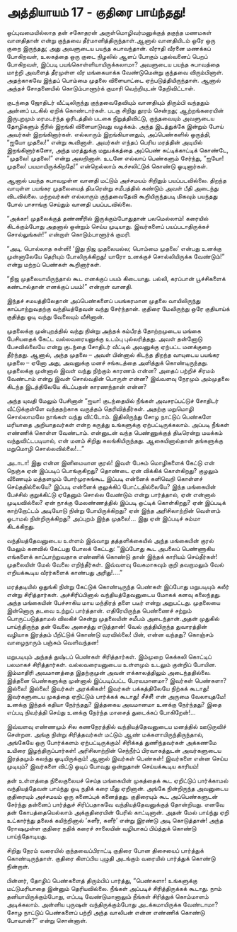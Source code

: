 # அத்தியாயம் 17 - குதிரை பாய்ந்தது!

ஒப்புவமையில்லாத தன் சகோதரன் அருள்மொழிவர்மனுக்குத் தகுந்த மணமகள் வானதிதான் என்று குந்தவை தீர்மானித்திருந்தாள்.ஆனால் வானதியிடம் ஒரே ஒரு குறை இருந்தது; அது அவளுடைய பயந்த சுபாவந்தான். வீராதி வீரனை மணக்கப் போகிறவள், உலகத்தை ஒரு குடை நிழலில் ஆளப் போகும் புதல்வனைப் பெறப் போகிறவள், இப்படி பயங்கொள்ளியாயிருக்கலாமா? அவளுடைய பயந்த சுபாவத்தை மாற்றி அவளைத் தீரமுள்ள வீர மங்கையாக்க வேண்டுமென்று குந்தவை விரும்பினாள். அதற்காகவே இந்தப் பொம்மை முதலை விளையாட்டை ஏற்படுத்தியிருந்தாள். ஆனால் அந்தச் சோதனையில் கொடும்பாளூர்க் குமாரி வெற்றியுடன் தேறிவிட்டாள்.

குடந்தை ஜோதிடர் வீட்டிலிருந்து குந்தவைதேவியும் வானதியும் திரும்பி வந்ததும் அன்னப் படகில் ஏறிக் கொண்டார்கள். படகு சிறிது தூரம் சென்றது; ஆற்றங்கரையின் இருபுறமும் மரமடர்ந்த ஓரிடத்தில் படகை நிறுத்திவிட்டு, குந்தவையும் அவளுடைய தோழிகளும் நீரில் இறங்கி விளையாடுவது வழக்கம். அந்த இடத்துக்கே இன்றும் போய் அவர்கள் இறங்கினார்கள். எல்லாரும் இறங்கியானதும், அப்பெண்களில் ஒருத்தி, &#8220;ஐயோ முதலை!&#8221; என்று கூவினாள். அவர்கள் எந்தப் பெரிய மரத்தின் அடியில் இறங்கினார்களோ, அந்த மரத்துக்கு மறுபக்கத்தை அப்பெண் சுட்டிக்காட்டிக் கொண்டே, &#8220;முதலை! முதலை!&#8221; என்று அலறினாள். உடனே எல்லாப் பெண்களும் சேர்ந்து, &#8220;ஐயோ! முதலை! பயமாயிருக்கிறதே!&#8221; என்றெல்லாம் கூச்சலிட்டுக் கொண்டு ஓடினார்கள்.

ஆனால் பயந்த சுபாவமுள்ள வானதி மட்டும் அச்சமயம் சிறிதும் பயப்படவில்லை. திறந்த வாயுள்ள பயங்கர முதலையைத் திடீரென்று சமீபத்தில் கண்டும் அவள் பீதி அடைந்து விடவில்லை. மற்றவர்கள் எல்லாரும் குந்தவைதேவி கூறியிருந்தபடி மிகவும் பயந்தது போல் பாசாங்கு செய்தும் வானதி பயப்படவில்லை.

&#8220;அக்கா! முதலைக்குத் தண்ணீரில் இருக்கும்போதுதான் பலமெல்லாம்! கரையில் கிடக்கும்போது அதனால் ஒன்றும் செய்ய முடியாது. இவர்களைப் பயப்படாதிருக்கச் சொல்லுங்கள்!&#8221; என்றாள் கொடும்பாளூர்க் குமரி.

&#8220;அடி, பொல்லாத கள்ளி! &#8216;இது நிஜ முதலையல்ல; பொம்மை முதலை&#8217; என்பது உனக்கு முன்னாலேயே தெரியும் போலிருக்கிறது! யாரோ உனக்குச் சொல்லியிருக்க வேண்டும்!&#8221; என்று மற்றப் பெண்கள் கூறினார்கள்.

&#8220;நிஜ முதலையாயிருந்தால் கூட எனக்குப் பயம் கிடையாது. பல்லி, கரப்பான் பூச்சிகளைக் கண்டால்தான் எனக்குப் பயம்!&#8221; என்றாள் வானதி.

இந்தச் சமயத்திலேதான் அப்பெண்களைப் பயங்கரமான முதலை வாயிலிருந்து காப்பாற்றுவதற்கு வந்தியத்தேவன் வந்து சேர்ந்தான். குதிரை மேலிருந்து ஒரே குதியாய்க் குதித்து ஓடி வந்து வேலையும் வீசினான்.

முதலைக்கு முன்புறத்தில் வந்து நின்று அந்தக் கம்பீரத் தோற்றமுடைய மங்கை பேசியதைக் கேட்ட வல்லவரையனுக்கு உடம்பு புல்லரித்தது. அவள் தன்னோடு பேசவில்லையே என்று குடந்தை சோதிடர் வீட்டில் அவனுக்கு ஏற்பட்ட மனக்குறை தீர்ந்தது. ஆனால், அந்த முதலை &#8211; அவள் பின்னால் கிடந்த திறந்த வாயுடைய பயங்கர முதலை &#8211; ஏனோ அது, அவனுக்கு மனச் சங்கடத்தை அளித்துக் கொண்டிருந்தது. முதலைக்கு முன்னால் இவள் வந்து நிற்கும் காரணம் என்ன? அதைப் பற்றிச் சிரமம் வேண்டாம் என்று இவள் சொல்வதின் பொருள் என்ன? இவ்வளவு நேரமும் அம்முதலை கிடந்த இடத்திலேயே கிடப்பதன் காரணந்தான் என்ன?

அந்த யுவதி மேலும் பேசினாள் &#8220;ஐயா! குடந்தையில் நீங்கள் அவசரப்பட்டுச் சோதிடர் வீட்டுக்குள்ளே வந்ததற்காக வருத்தம் தெரிவித்தீர்கள். அதற்கு மறுமொழி சொல்லாமலே நாங்கள் வந்து விட்டோம். இதிலிருந்து சோழ நாட்டுப் பெண்களே மரியாதை அறியாதவர்கள் என்ற கருத்து உங்களுக்கு ஏற்பட்டிருக்கலாம். அப்படி நீங்கள் எண்ணிக் கொள்ள வேண்டாம். என்னுடன் வந்த பெண்ணுக்குத் திடீரென்று மயக்கம் வந்துவிட்டபடியால், என் மனம் சிறிது கலங்கியிருந்தது. ஆகையினால்தான் தங்களுக்கு மறுமொழி சொல்லவில்லை!&#8230;&#8221;

அடாடா! இது என்ன இனிமையான குரல்! இவள் பேசும் மொழிகளைக் கேட்டு என் நெஞ்சு ஏன் இப்படிப் பொங்குகிறது? தொண்டை ஏன் விக்கிக் கொள்கிறது? குழலும் வீணையும் மத்தளமும் போர்முரசுங்கூட இப்படி என்னைக் களிவெறி கொள்ளச் செய்ததில்லையே? இப்படி என்னைக் குலுக்கிப் போட்டதில்லையே? இந்த மங்கையின் பேச்சில் குறுக்கிட்டு ஏதேனும் சொல்ல வேண்டும் என்று பார்த்தால், ஏன் என்னால் முடியவில்லை? ஏன் நாக்கு மேலண்ணத்தில் இப்படி ஒட்டிக் கொள்கிறது? ஏன் இப்படிக் காற்றோட்டம் அடியோடு நின்று போயிருக்கிறது? ஏன் இந்த அரிசிலாற்றின் வெள்ளம் ஓடாமல் நின்றிருக்கிறது? அப்புறம் இந்த முதலை!&#8230; இது ஏன் இப்படிச் சும்மா கிடக்கிறது.

வந்தியத்தேவனுடைய உள்ளம் இவ்வாறு தத்தளிக்கையில் அந்த மங்கையின் குரல் மேலும் கனவில் கேட்பது போலக் கேட்டது: &#8220;இப்போது கூட அபலைப் பெண்ணாகிய எங்களைக் காப்பாற்றுவதாக எண்ணிக் கொண்டு தான் இந்தக் காரியம் செய்தீர்கள்! முதலையின் மேல் வேலை எறிந்தீர்கள். இவ்வளவு வேகமாகவும் குறி தவறாமலும் வேல் எறியக்கூடிய வீரர்களைக் காண்பது அரிது!&#8230;.&#8221;

மரத்தடியில் ஒதுங்கி நின்று கேட்டுக் கொண்டிருந்த பெண்கள் இப்போது மறுபடியும் கலீர் என்று சிரித்தார்கள். அச்சிரிப்பினால் வந்தியத்தேவனுடைய மோகக் கனவு கலைந்தது. அந்த மங்கையின் பேச்சாகிய மாய மந்திரத் தளை படீர் என்று அறுபட்டது. முதலையை இன்னொரு தடவை உற்றுப் பார்த்தான். எதிரேயிருந்த பெண்ணைச் சற்றும் பொருட்படுத்தாமல் விலகிச் சென்று முதலையின் சமீபம் அடைந்தான்.அதன் முதுகில் பாய்ந்திருந்த தன் வேலை அசைத்து எடுத்தான்! வேல் குத்தியிருந்த துவாரத்தின் வழியாக இரத்தம் பீறிட்டுக் கொண்டு வரவில்லை! பின், என்ன வந்தது? கொஞ்சம் வாழைநாரும் பஞ்சும் வௌிவந்தன!

மறுபடியும் அந்தத் துஷ்டப் பெண்கள் சிரித்தார்கள். இம்முறை கெக்கலி கொட்டிப் பலமாகச் சிரித்தார்கள். வல்லவரையனுடைய உள்ளமும் உடலும் குன்றிப் போயின. இம்மாதிரி அவமானத்தை இதற்குமுன் அவன் எக்காலத்திலும் அடைந்ததில்லை. இத்தனை பெண்களுக்கு முன்னால் இப்படிப்பட்ட பேரவமானமா? இவர்கள் பெண்களா? இல்லை! இல்லை! இவர்கள் அரக்கிகள்! இவர்கள் பக்கத்திலேயே நிற்கக் கூடாது! இவர்களுடைய முகத்தை ஏறிட்டும் பார்க்கக் கூடாது! சீச்சீ! என் அருமை வேலாயுதமே! உனக்கு இந்தக் கதியா நேர்ந்தது? இத்தகைய அவமானமா உனக்கு நேர்ந்தது? இதை எப்படி நிவர்த்தி செய்து உனக்கு நேர்ந்த மாசைத் துடைக்கப் போகிறேன்!&#8230;

இவ்வளவு எண்ணமும் சில கணநேரத்தில் வந்தியத்தேவனுடைய மனத்தில் ஊடுருவிச் சென்றன. அங்கு நின்று சிரித்தவர்கள் மட்டும் ஆண் மக்களாயிருந்திருந்தால், அங்கேயே ஒரு போர்க்களம் ஏற்பட்டிருக்கும்! சிரிக்கத் துணிந்தவர்கள் அக்கணமே உயிரை இழந்திருப்பார்கள்! அரிசிலாற்றின் செந்நீர்ப் பிரவாகத்துடன் அவர்களுடைய இரத்தமும் கலந்து ஓடியிருக்கும்! ஆனால் இவர்கள் பெண்கள்! இவர்களை என்ன செய்ய முடியும்? இவர்களை விட்டு ஓடிப் போவது ஒன்றுதான் செய்யக்கூடிய காரியம்!

தன் உள்ளத்தை நிலைகுலையச் செய்த மங்கையின் முகத்தைக் கூட ஏறிட்டுப் பார்க்காமல் வந்தியத்தேவன் பாய்ந்து ஓடி நதிக் கரை மீது ஏறினான். அங்கே நின்றிருந்த அவனுடைய குதிரையும் அச்சமயம் ஒரு கனைப்புக் கனைத்தது. குதிரையும் கூட அப்பெண்களுடன் சேர்ந்து தன்னைப் பார்த்துச் சிரிப்பதாகவே வந்தியத்தேவனுக்குத் தோன்றியது. எனவே தன் கோபத்தையெல்லாம் அக்குதிரையின் பேரில் காட்டினான். அதன் மேல் பாய்ந்து ஏறி உட்கார்ந்து தலைக் கயிற்றினால் &#8216;சுளீர், சுளீர்&#8217; என்று இரண்டு அடி கொடுத்தான்! அந்த ரோஷமுள்ள குதிரை நதிக் கரைச் சாலையின் வழியாகப் பிய்த்துக் கொண்டு பாய்ந்தோடியது.

சிறிது நேரம் வரையில் குந்தவைப்பிராட்டி குதிரை போன திசையைப் பார்த்துக் கொண்டிருந்தாள். குதிரை கிளப்பிய புழுதி அடங்கும் வரையில் பார்த்துக் கொண்டு நின்றாள்.

பின்னர், தோழிப் பெண்களைத் திரும்பிப் பார்த்து, &#8220;பெண்களா! உங்களுக்கு மட்டுமரியாதை இன்னும் தெரியவில்லை. நீங்கள் அப்படிச் சிரித்திருக்கக் கூடாது. நாம் தனியாயிருக்கும்போது, எப்படி வேண்டுமானாலும் நீங்கள் சிரித்துக் கொம்மாளம் அடிக்கலாம். அன்னிய புருஷன் வந்திருக்கும்போது அடக்கமாயிருக்க வேண்டாமா? சோழ நாட்டுப் பெண்களைப் பற்றி அந்த வாலிபன் என்ன எண்ணிக் கொண்டு போவான்?&#8221; என்று சொன்னாள்.